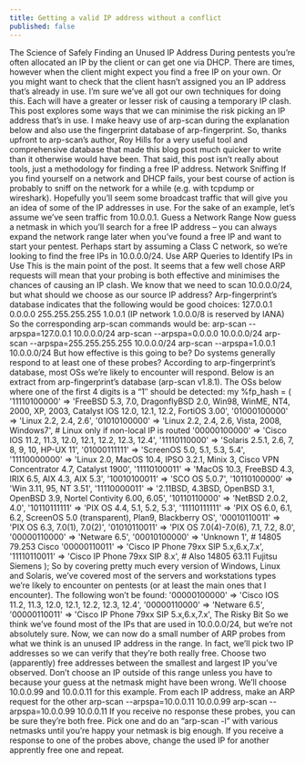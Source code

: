 ```yaml
---
title: Getting a valid IP address without a conflict
published: false
---
```

The Science of Safely Finding an Unused IP Address
During pentests you’re often allocated an IP by the client or can get one via DHCP. There are times, however when the client might expect you find a free IP on your own. Or you might want to check that the client hasn’t assigned you an IP address that’s already in use.
I’m sure we’ve all got our own techniques for doing this. Each will have a greater or lesser risk of causing a temporary IP clash. This post explores some ways that we can minimise the risk picking an IP address that’s in use.
I make heavy use of arp-scan during the explanation below and also use the fingerprint database of arp-fingerprint. So, thanks upfront to arp-scan’s author, Roy Hills for a very useful tool and comprehensive database that made this blog post much quicker to write than it otherwise would have been. That said, this post isn’t really about tools, just a methodology for finding a free IP address.
Network Sniffing
If you find yourself on a network and DHCP fails, your best course of action is probably to sniff on the network for a while (e.g. with tcpdump or wireshark). Hopefully you’ll seem some broadcast traffic that will give you an idea of some of the IP addresses in use.
For the sake of an example, let’s assume we’ve seen traffic from 10.0.0.1.
Guess a Network Range
Now guess a netmask in which you’ll search for a free IP address – you can always expand the network range later when you’ve found a free IP and want to start your pentest. Perhaps start by assuming a Class C network, so we’re looking to find the free IPs in 10.0.0.0/24.
Use ARP Queries to Identify IPs in Use
This is the main point of the post. It seems that a few well chose ARP requests will mean that your probing is both effective and minimises the chances of causing an IP clash.
We know that we need to scan 10.0.0.0/24, but what should we choose as our source IP address? Arp-fingerprint’s database indicates that the following would be good choices:
127.0.0.1
0.0.0.0
255.255.255.255
1.0.0.1 (IP network 1.0.0.0/8 is reserved by IANA)
So the corresponding arp-scan commands would be:
 arp-scan --arpspa=127.0.0.1 10.0.0.0/24
 arp-scan --arpspa=0.0.0.0 10.0.0.0/24
 arp-scan --arpspa=255.255.255.255 10.0.0.0/24
 arp-scan --arpspa=1.0.0.1 10.0.0.0/24
But how effective is this going to be? Do systems generally respond to at least one of these probes? According to arp-fingerprint’s database, most OSs we’re likely to encounter will respond. Below is an extract from arp-fingerprint’s database (arp-scan v1.8.1). The OSs below where one of the first 4 digits is a “1″ should be detected:
 my %fp_hash = (
 '11110100000' => 'FreeBSD 5.3, 7.0, DragonflyBSD 2.0, Win98, WinME, NT4, 2000, XP, 2003, Catalyst IOS 12.0, 12.1, 12.2, FortiOS 3.00',
 '01000100000' => 'Linux 2.2, 2.4, 2.6',
 '01010100000' => 'Linux 2.2, 2.4, 2.6, Vista, 2008, Windows7', # Linux only if non-local IP is routed
 '00000100000' => 'Cisco IOS 11.2, 11.3, 12.0, 12.1, 12.2, 12.3, 12.4',
 '11110110000' => 'Solaris 2.5.1, 2.6, 7, 8, 9, 10, HP-UX 11',
 '01000111111' => 'ScreenOS 5.0, 5.1, 5.3, 5.4',
 '11110000000' => 'Linux 2.0, MacOS 10.4, IPSO 3.2.1, Minix 3, Cisco VPN Concentrator 4.7, Catalyst 1900',
 '11110100011' => 'MacOS 10.3, FreeBSD 4.3, IRIX 6.5, AIX 4.3, AIX 5.3',
 '10010100011' => 'SCO OS 5.0.7',
 '10110100000' => 'Win 3.11, 95, NT 3.51',
 '11110000011' => '2.11BSD, 4.3BSD, OpenBSD 3.1, OpenBSD 3.9, Nortel Contivity 6.00, 6.05',
 '10110110000' => 'NetBSD 2.0.2, 4.0',
 '10110111111' => 'PIX OS 4.4, 5.1, 5.2, 5.3',
 '11110111111' => 'PIX OS 6.0, 6.1, 6.2, ScreenOS 5.0 (transparent), Plan9, Blackberry OS',
 '00010110011' => 'PIX OS 6.3, 7.0(1), 7.0(2)',
 '01010110011' => 'PIX OS 7.0(4)-7.0(6), 7.1, 7.2, 8.0',
 '00000110000' => 'Netware 6.5',
 '00010100000' => 'Unknown 1', # 14805 79.253 Cisco
 '00000110011' => 'Cisco IP Phone 79xx SIP 5.x,6.x,7.x',
 '11110110011' => 'Cisco IP Phone 79xx SIP 8.x', # Also 14805 63.11 Fujitsu Siemens
 );
So by covering pretty much every version of Windows, Linux and Solaris, we’ve covered most of the servers and workstations types we’re likely to encounter on pentests (or at least the main ones that I encounter). The following won’t be found:
 '00000100000' => 'Cisco IOS 11.2, 11.3, 12.0, 12.1, 12.2, 12.3, 12.4',
 '00000110000' => 'Netware 6.5',
 '00000110011' => 'Cisco IP Phone 79xx SIP 5.x,6.x,7.x',
The Risky Bit
So we think we’ve found most of the IPs that are used in 10.0.0.0/24, but we’re not absolutely sure.
Now, we can now do a small number of ARP probes from what we think is an unused IP address in the range. In fact, we’ll pick two IP addresses so we can verify that they’re both really free.
Choose two (apparently) free addresses between the smallest and largest IP you’ve observed. Don’t choose an IP outside of this range unless you have to because your guess at the netmask might have been wrong. We’ll choose 10.0.0.99 and 10.0.0.11 for this example.
From each IP address, make an ARP request for the other
 arp-scan --arpspa=10.0.0.11 10.0.0.99
 arp-scan --arpspa=10.0.0.99 10.0.0.11
If you receive no response these probes, you can be sure they’re both free. Pick one and do an “arp-scan -l” with various netmasks until you’re happy your netmask is big enough.
If you receive a response to one of the probes above, change the used IP for another apprently free one and repeat.

